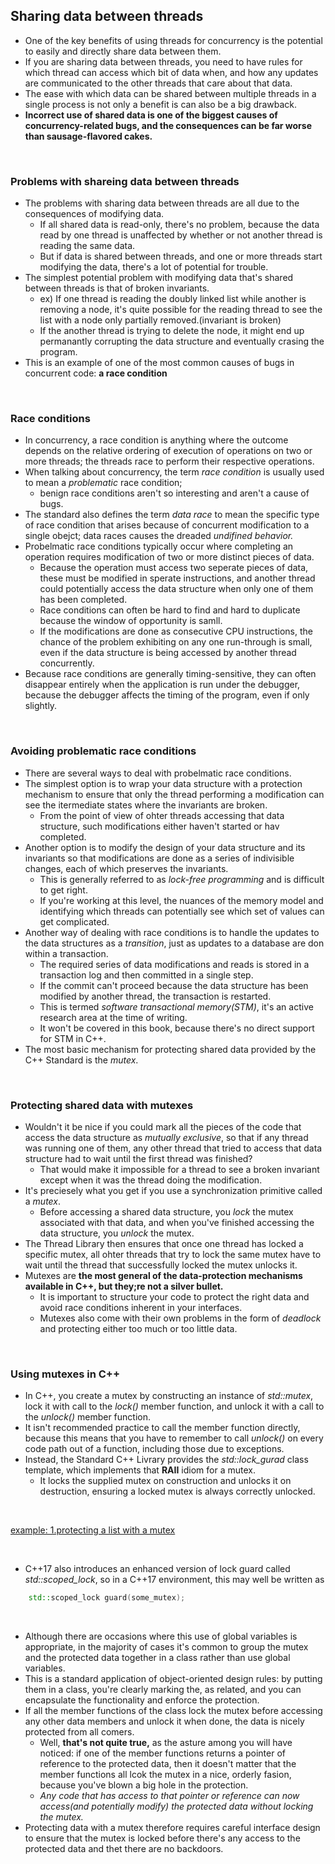 ## Sharing data between threads
* One of the key benefits of using threads for concurrency is the potential to easily and directly share data between them.
* If you are sharing data between threads, you need to have rules for which thread can access which bit of data when, and how any updates are communicated to the other threads that care about that data.
* The ease with which data can be shared between multiple threads in a single process is not only a benefit is can also be a big drawback.
* __Incorrect use of shared data is one of the biggest causes of concurrency-related bugs, and the consequences can be far worse than sausage-flavored cakes.__

</br>

### Problems with shareing data between threads
* The problems with sharing data between threads are all due to the consequences of modifying data.
    * If all shared data is read-only, there's no problem, because the data read by one thread is unaffected by whether or not another thread is reading the same data.
    * But if data is shared between threads, and one or more threads start modifying the data, there's a lot of potential for trouble.
* The simplest potential problem with modifying data that's shared between threads is that of broken invariants.
    * ex) If one thread is reading the doubly linked list while another is removing a node, it's quite possible for the reading thread to see the list with a node only partially removed.(invariant is broken)
    * If the another thread is trying to delete the node, it might end up permanantly corrupting the data structure and eventually crasing the program.
* This is an example of one of the most common causes of bugs in concurrent code: __a race condition__

</br>

### Race conditions
* In concurrency, a race condition is anything where the outcome depends on the relative ordering of execution of operations on two or more threads; the threads race to perform their respective operations.
* When talking about concurrency, the term _race condition_ is usually used to mean a _problematic_ race condition;
    * benign race conditions aren't so interesting and aren't a cause of bugs.
* The standard also defines the term _data race_ to mean the specific type of race condition that arises because of concurrent modification to a single obejct; data races causes the dreaded _undifined behavior._
* Probelmatic race conditions typically occur where completing an operation requires modification of two or more distinct pieces of data.
    * Because the operation must access two seperate pieces of data, these must be modified in sperate instructions, and another thread could potentially access the data structure when only one of them has been completed.
    * Race conditions can often be hard to find and hard to duplicate because the window of opportunity is samll.
    * If the modifications are done as consecutive CPU instructions, the chance of the problem exhibiting on any one run-through is small, even if the data structure is being accessed by another thread concurrently.
* Because race conditions are generally timing-sensitive, they can often disappear entirely when the application is run under the debugger, because the debugger affects the timing of the program, even if only slightly.

</br>

### Avoiding problematic race conditions
* There are several ways to deal with probelmatic race conditions.
* The simplest option is to wrap your data structure with a protection mechanism to ensure that only the thread performing a modification can see the itermediate states where the invariants are broken.
    * From the point of view of ohter threads accessing that data structure, such modifications either haven't started or hav completed.
* Another option is to modify the design of your data structure and its invariants so that modifications are done as a series of indivisible changes, each of which preserves the invariants.
    * This is generally referred to as _lock-free programming_ and is difficult to get right.
    * If you're working at this level, the nuances of the memory model and identifying which threads can potentially see which set of values can get complicated.
* Another way of dealing with race conditions is to handle the updates to the data structures as a _transition_, just as updates to a database are don within a transaction.
    * The required series of data modifications and reads is stored in a transaction log and then committed in a single step.
    * If the commit can't proceed because the data structure has been modified by another thread, the transaction is restarted.
    * This is termed _software transactional memory(STM)_, it's an active research area at the time of writing.
    * It won't be covered in this book, because there's no direct support for STM in C++.
* The most basic mechanism for protecting shared data provided by the C++ Standard is the _mutex_.

</br>

### Protecting shared data with mutexes
* Wouldn't it be nice if you could mark all the pieces of the code that access the data structure as _mutually exclusive_, so that if any thread was running one of them, any other thread that tried to access that data structure had to wait until the first thread was finished?
    * That would make it impossible for a thread to see a broken invariant except when it was the thread doing the modification.
* It's preciesely what you get if you use a synchronization primitive called a _mutex_.
    * Before accessing a shared data structure, you _lock_ the mutex associated with that data, and when you've finished accessing the data structure, you _unlock_ the mutex.
* The Thread Library then ensures that once one thread has locked a specific mutex, all ohter threads that try to lock the same mutex have to wait until the thread that successfully locked the mutex unlocks it.
* Mutexes are __the most general of the data-protection mechanisms available in C++, but they;re not a silver bullet.__
    * It is important to structure your code to protect the right data and avoid race conditions inherent in your interfaces.
    * Mutexes also come with their own problems in the form of _deadlock_ and protecting either too much or too little data.

</br>

### Using mutexes in C++
* In C++, you create a mutex by constructing an instance of _std::mutex_, lock it with call to the _lock()_ member function, and unlock it with a call to the _unlock()_ member function.
* It isn't recommended practice to call the member function directly, because this means that you have to remember to call _unlock()_ on every code path out of a function, including those due to exceptions.
* Instead, the Standard C++ Livrary provides the _std::lock_gurad_ class template, which implements that __RAII__ idiom for a mutex.
    * It locks the supplied mutex on construction and unlocks it on destruction, ensuring a locked mutex is always correctly unlocked.

</br>

[example: 1.protecting a list with a mutex](./1_protecting_list_with_mutex.cc)

</br>

* C++17 also introduces an enhanced version of lock guard called _std::scoped_lock_, so in a C++17 environment, this may well be written as

``` c++
    std::scoped_lock guard(some_mutex);
```

</br>

* Although there are occasions where this use of global variables is appropriate, in the majority of cases it's common to group the mutex and the protected data together in a class rather than use global variables.
* This is a standard application of object-oriented design rules: by putting them in a class, you're clearly marking the, as related, and you can encapsulate the functionality and enforce the protection.
* If all the member functions of the class lock the mutex before accessing any other data members and unlock it when done, the data is nicely protected from all comers.
    * Well, __that's not quite true,__ as the asture among you will have noticed: if one of the member functions returns a pointer of reference to the protected data, then it doesn't matter that the member functions all lcok the mutex in a nice, orderly fasion, because you've blown a big hole in the protection.
    * _Any code that has access to that pointer or reference can now access(and potentially modify) the protected data without locking the mutex._
* Protecting data with a mutex therefore requires careful interface design to ensure that the mutex is locked before there's any access to the protected data and thet there are no backdoors.

</br>

